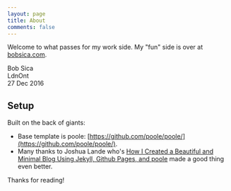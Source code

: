 ```yaml
---
layout: page
title: About
comments: false
---
```


Welcome to what passes for my work side. My "fun" side is over at [bobsica.com](http://bobsica.com).

Bob Sica
<br>
LdnOnt
<br>
27 Dec 2016

## Setup

Built on the back of giants:

* Base template is poole: [https://github.com/poole/poole/](https://github.com/poole/poole/). 
* Many thanks to Joshua Lande who's [How I Created a Beautiful and Minimal Blog Using Jekyll, Github Pages, and poole](http://joshualande.com/jekyll-github-pages-poole) made a good thing even better.

Thanks for reading!
